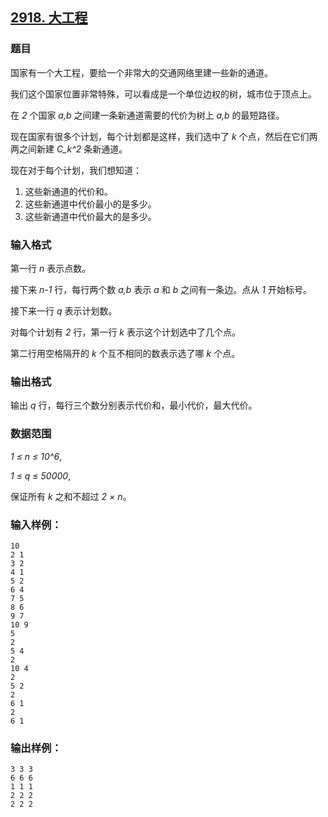 ## [2918. 大工程](https://www.acwing.com/problem/content/2921/)

### 题目

国家有一个大工程，要给一个非常大的交通网络里建一些新的通道。

我们这个国家位置非常特殊，可以看成是一个单位边权的树，城市位于顶点上。

在 *2* 个国家 *a,b* 之间建一条新通道需要的代价为树上 *a,b* 的最短路径。

现在国家有很多个计划，每个计划都是这样，我们选中了 *k* 个点，然后在它们两两之间新建 *C_k^2* 条新通道。

现在对于每个计划，我们想知道：

1. 这些新通道的代价和。
2. 这些新通道中代价最小的是多少。
3. 这些新通道中代价最大的是多少。

### 输入格式

第一行 *n* 表示点数。

接下来 *n-1* 行，每行两个数 *a,b* 表示 *a* 和 *b* 之间有一条边。点从 *1* 开始标号。

接下来一行 *q* 表示计划数。

对每个计划有 *2* 行，第一行 *k* 表示这个计划选中了几个点。

第二行用空格隔开的 *k* 个互不相同的数表示选了哪 *k* 个点。

### 输出格式

输出 *q* 行，每行三个数分别表示代价和，最小代价，最大代价。

### 数据范围

*1 ≤ n ≤ 10^6*,

*1 ≤ q ≤ 50000*,

保证所有 *k* 之和不超过 *2 × n*。

### 输入样例：

```
10
2 1
3 2
4 1
5 2
6 4
7 5
8 6
9 7
10 9
5
2
5 4
2
10 4
2
5 2
2
6 1
2
6 1
```

### 输出样例：

```
3 3 3
6 6 6
1 1 1
2 2 2
2 2 2
```
